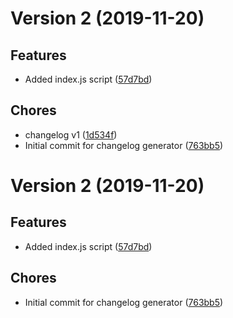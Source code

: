 # Version 2 (2019-11-20)

## Features
* Added index.js script ([57d7bd](https://github.com/jackyef/changelog-generator/commit/57d7bdadf081ab1e9a3e2374d6f2446cf5827641))

## Chores
* changelog v1 ([1d534f](https://github.com/jackyef/changelog-generator/commit/1d534faafc90d5ecd0d37f2e79d29d57035fb56a))
* Initial commit for changelog generator ([763bb5](https://github.com/jackyef/changelog-generator/commit/763bb539ff1cdf7c1706c79842f071a3f710849f))

# Version 2 (2019-11-20)

## Features
* Added index.js script ([57d7bd](https://github.com/jackyef/changelog-generator/commit/57d7bdadf081ab1e9a3e2374d6f2446cf5827641))

## Chores
* Initial commit for changelog generator ([763bb5](https://github.com/jackyef/changelog-generator/commit/763bb539ff1cdf7c1706c79842f071a3f710849f))

